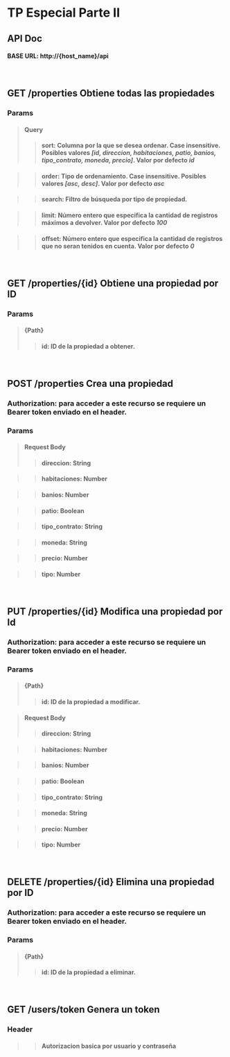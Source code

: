 # TP Especial Parte II

## API Doc

#### **BASE URL:** http://{host_name}/api
<br>

## GET **/properties** Obtiene todas las propiedades  

### Params  

> #### Query
>> #### **sort:** Columna por la que se desea ordenar. Case insensitive. Posibles valores ***[id, direccion, habitaciones, patio, banios, tipo_contrato, moneda, precio]***. Valor por defecto ***id***

>> #### **order:** Tipo de ordenamiento. Case insensitive. Posibles valores ***[asc, desc]***. Valor por defecto ***asc***

>> #### **search:** Filtro de búsqueda por tipo de propiedad.

>> #### **limit:** Número entero que especifica la cantidad de registros máximos a devolver. Valor por defecto ***100***

>> #### **offset:** Número entero que especifica la cantidad de registros que no seran tenidos en cuenta. Valor por defecto ***0***
<br>

## GET /properties/{id} Obtiene una propiedad por ID

### Params

> #### {Path}
>> #### **id:** ID de la propiedad a obtener.
<br>

## POST /properties Crea una propiedad

### Authorization: para acceder a este recurso se requiere un Bearer token enviado en el header.
### Params

> #### Request Body
>> #### **direccion:** String

>> #### **habitaciones:** Number

>> #### **banios:** Number

>> #### **patio:** Boolean

>> #### **tipo_contrato:** String

>> #### **moneda:** String

>> #### **precio:** Number

>> #### **tipo:** Number

<br>

## PUT /properties/{id} Modifica una propiedad por Id
### Authorization: para acceder a este recurso se requiere un Bearer token enviado en el header.

### Params
> #### {Path}
>> #### **id:** ID de la propiedad a modificar.

> #### Request Body
>> #### **direccion:** String

>> #### **habitaciones:** Number

>> #### **banios:** Number

>> #### **patio:** Boolean

>> #### **tipo_contrato:** String

>> #### **moneda:** String

>> #### **precio:** Number

>> #### **tipo:** Number
<br>

## DELETE /properties/{id} Elimina una propiedad por ID

### Authorization: para acceder a este recurso se requiere un Bearer token enviado en el header. 

### Params

> #### {Path}
>> #### **id:** ID de la propiedad a eliminar.
<br>

## GET /users/token Genera un token

### Header

>> #### Autorizacion basica por usuario y contraseña

